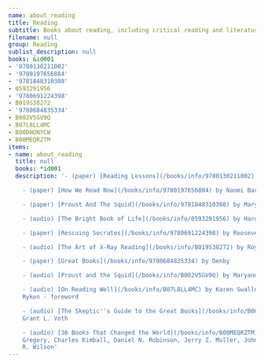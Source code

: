 ```yaml
---
name: about_reading
title: Reading
subtitle: Books about reading, including critical reading and literature analysis
filename: null
group: Reading
sublist_description: null
books: &id001
- '9780130211002'
- '9780197656884'
- '9781848310308'
- 0593291956
- '9780691224398'
- B019S38272
- '9780684835334'
- B002V5GV9Q
- B07L8LL4MC
- B00DHONYCW
- B00MEQRZTM
items:
- name: about_reading
  title: null
  books: *id001
  description: '- (paper) [Reading Lessons](/books/info/9780130211002) by Scott Carpenter

    - (paper) [How We Read Now](/books/info/9780197656884) by Naomi Baron

    - (paper) [Proust And The Squid](/books/info/9781848310308) by Maryanne Wolf

    - (audio) [The Bright Book of Life](/books/info/0593291956) by Harold Bloom

    - (paper) [Rescuing Socrates](/books/info/9780691224398) by Roosevelt Montas

    - (audio) [The Art of X-Ray Reading](/books/info/B019S38272) by Roy Peter Clark

    - (paper) [Great Books](/books/info/9780684835334) by Denby

    - (audio) [Proust and the Squid](/books/info/B002V5GV9Q) by Maryanne Wolf

    - (audio) [On Reading Well](/books/info/B07L8LL4MC) by Karen Swallow Prior, Leland
    Ryken - foreword

    - (audio) [The Skeptic''s Guide to the Great Books](/books/info/B00DHONYCW) by
    Grant L. Voth

    - (audio) [36 Books That Changed the World](/books/info/B00MEQRZTM) by Brad S.
    Gregory, Charles Kimball, Daniel N. Robinson, Jerry Z. Muller, John E. Finn, Andrew
    R. Wilson'
---
```



